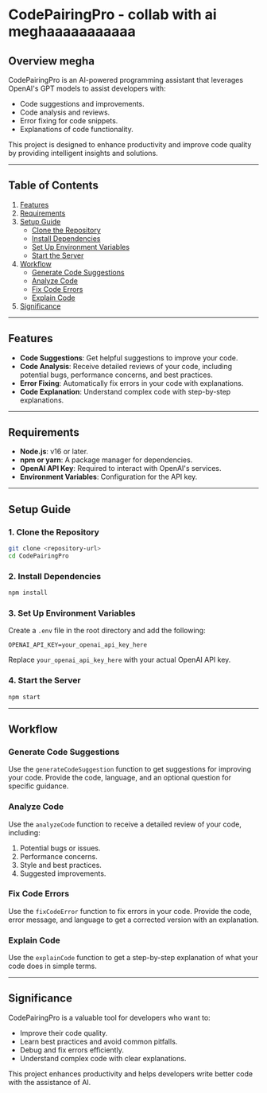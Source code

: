 # CodePairingPro - collab with ai meghaaaaaaaaaaa

## Overview megha 
CodePairingPro is an AI-powered programming assistant that leverages OpenAI's GPT models to assist developers with:
- Code suggestions and improvements.
- Code analysis and reviews.
- Error fixing for code snippets.
- Explanations of code functionality.

This project is designed to enhance productivity and improve code quality by providing intelligent insights and solutions.

---

## Table of Contents
1. [Features](#features)
2. [Requirements](#requirements)
3. [Setup Guide](#setup-guide)
   - [Clone the Repository](#1-clone-the-repository)
   - [Install Dependencies](#2-install-dependencies)
   - [Set Up Environment Variables](#3-set-up-environment-variables)
   - [Start the Server](#4-start-the-server)
4. [Workflow](#workflow)
   - [Generate Code Suggestions](#generate-code-suggestions)
   - [Analyze Code](#analyze-code)
   - [Fix Code Errors](#fix-code-errors)
   - [Explain Code](#explain-code)
5. [Significance](#significance)

---

## Features
- **Code Suggestions**: Get helpful suggestions to improve your code.
- **Code Analysis**: Receive detailed reviews of your code, including potential bugs, performance concerns, and best practices.
- **Error Fixing**: Automatically fix errors in your code with explanations.
- **Code Explanation**: Understand complex code with step-by-step explanations.

---

## Requirements
- **Node.js**: v16 or later.
- **npm or yarn**: A package manager for dependencies.
- **OpenAI API Key**: Required to interact with OpenAI's services.
- **Environment Variables**: Configuration for the API key.

---

## Setup Guide

### 1. Clone the Repository
```bash
git clone <repository-url>
cd CodePairingPro
```

### 2. Install Dependencies
```bash
npm install
```

### 3. Set Up Environment Variables
Create a `.env` file in the root directory and add the following:
```
OPENAI_API_KEY=your_openai_api_key_here
```
Replace `your_openai_api_key_here` with your actual OpenAI API key.

### 4. Start the Server
```bash
npm start
```

---

## Workflow

### Generate Code Suggestions
Use the `generateCodeSuggestion` function to get suggestions for improving your code. Provide the code, language, and an optional question for specific guidance.

### Analyze Code
Use the `analyzeCode` function to receive a detailed review of your code, including:
1. Potential bugs or issues.
2. Performance concerns.
3. Style and best practices.
4. Suggested improvements.

### Fix Code Errors
Use the `fixCodeError` function to fix errors in your code. Provide the code, error message, and language to get a corrected version with an explanation.

### Explain Code
Use the `explainCode` function to get a step-by-step explanation of what your code does in simple terms.

---

## Significance
CodePairingPro is a valuable tool for developers who want to:
- Improve their code quality.
- Learn best practices and avoid common pitfalls.
- Debug and fix errors efficiently.
- Understand complex code with clear explanations.

This project enhances productivity and helps developers write better code with the assistance of AI.

